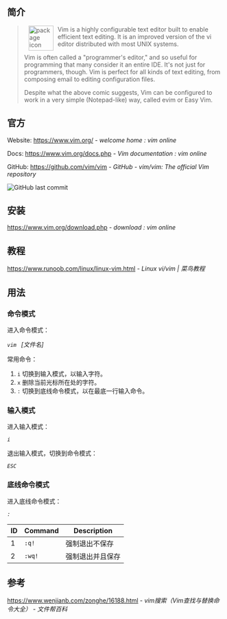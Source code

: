 ## 简介

> <img src="https://cdn.jsdelivr.net/gh/vim/vim/runtime/vimlogo.gif" alt="package icon" loading="lazy" decoding="async" align="left" width="58" hspace="10" vspace="0" /> Vim is a highly configurable text editor built to enable efficient text editing. It is an improved version of the vi editor distributed with most UNIX systems.
> 
> Vim is often called a "programmer's editor," and so useful for programming that many consider it an entire IDE. It's not just for programmers, though. Vim is perfect for all kinds of text editing, from composing email to editing configuration files.
> 
> Despite what the above comic suggests, Vim can be configured to work in a very simple (Notepad-like) way, called evim or Easy Vim.


## 官方

Website: https://www.vim.org/ - *welcome home : vim online*

Docs: https://www.vim.org/docs.php - *Vim documentation : vim online*

GitHub: https://github.com/vim/vim - *GitHub - vim/vim: The official Vim repository*

![GitHub last commit](https://flat.badgen.net/github/last-commit/vim/vim?icon=github&color=blue)


## 安装

https://www.vim.org/download.php - *download : vim online*


## 教程

https://www.runoob.com/linux/linux-vim.html - *Linux vi/vim | 菜鸟教程*


## 用法

### 命令模式

进入命令模式：

*`vim ` [文件名]*

常用命令：

1. `i` 切换到输入模式，以输入字符。
2. `x` 删除当前光标所在处的字符。
3. `:` 切换到底线命令模式，以在最底一行输入命令。


### 输入模式

进入输入模式：

*`i`*

退出输入模式，切换到命令模式：

*`ESC`*


### 底线命令模式

进入底线命令模式： 

*`:`*

 ID | Command  | Description
---|---|---
1  | `:q!` | 强制退出不保存
2  | `:wq!` | 强制退出并且保存


## 参考

https://www.wenjianb.com/zonghe/16188.html - *vim搜索（Vim查找与替换命令大全） - 文件帮百科*
